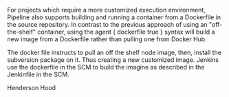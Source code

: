 
For projects which require a more customized execution environment, Pipeline also supports building and running a container from a Dockerfile in the source repository. In contrast to the previous approach of using an "off-the-shelf" container, using the agent { dockerfile true } syntax will build a new image from a Dockerfile rather than pulling one from Docker Hub.

The docker file instructs to pull an off the shelf node image, then, install the subversion package on it. Thus creating
a new customized image. Jenkins use the dockerfile in the SCM to build the imagine as described in the Jenkinfile in the SCM.  

Henderson Hood
